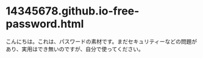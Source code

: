# 14345678.github.io-free-password.html
こんにちは。これは、パスワードの素材です。まだセキュリティーなどの問題があり、実用はでき無いのですが、自分で使ってください。
